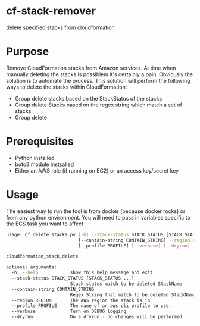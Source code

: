 # cf-stack-remover
delete specified stacks from cloudformation

# Purpose
Remove CloudFormation stacks from Amazon services. At time when manually deleting the stacks is possiblem it's certainly a pain. Obviously the solution is to automate the process. This solution will perform the following ways to delete the stacks within CloudFormation:
* Group delete stacks based on the StackStatus of the stacks
* Group delete Stacks based on the regex string which match a set of stacks
* Group delete 

# Prerequisites
* Python installed
* boto3 module instsalled
* Either an AWS role (if running on EC2) or an access key/secret key

# Usage

The easiest way to run the tool is from docker (because docker rocks) or from any python environment.
You will need to pass in variables specific to the ECS task you want to affect

```bash
usage: cf_delete_stacks.py [-h] --stack-status STACK_STATUS [STACK_STATUS ...]
                           [--contain-string CONTAIN_STRING] --region REGION
                           [--profile PROFILE] [--verbose] [--dryrun]

cloudformation_stack_delete

optional arguments:
  -h, --help            show this help message and exit
  --stack-status STACK_STATUS [STACK_STATUS ...]
                        Stack status match to be deleted StackName
  --contain-string CONTAIN_STRING
                        Regex String that match to be deleted StackName
  --region REGION       The AWS region the stack is in
  --profile PROFILE     The name of an aws cli profile to use.
  --verbose             Turn on DEBUG logging
  --dryrun              Do a dryrun - no changes will be performed
